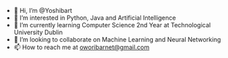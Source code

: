 - 👋 Hi, I’m @Yoshibart
- 👀 I’m interested in Python, Java and Artificial Intelligence
- 🌱 I’m currently learning Computer Science 2nd Year at Technological University Dublin
- 💞️ I’m looking to collaborate on Machine Learning and Neural Networking
- 📫 How to reach me at oworibarnet@gmail.com

<!---
Yoshibart/Yoshibart is a ✨ special ✨ repository because its `README.md` (this file) appears on your GitHub profile.
You can click the Preview link to take a look at your changes.
--->
